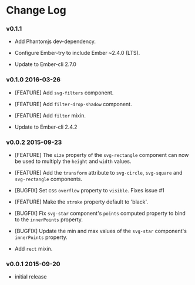 # Change Log

### v0.1.1

* Add Phantomjs dev-dependency.

* Configure Ember-try to include Ember ~2.4.0 (LTS).

* Update to Ember-cli 2.7.0




### v0.1.0 2016-03-26

* [FEATURE] Add `svg-filters` component.

* [FEATURE] Add `filter-drop-shadow` component.

* [FEATURE] Add `filter` mixin.

* Update to Ember-cli 2.4.2




### v0.0.2 2015-09-23

* [FEATURE] The `size` property of the `svg-rectangle` component can now be used to multiply the `height` and `width` values.

* [FEATURE] Add the `transform` attribute to `svg-circle`, `svg-square` and `svg-rectangle` components.

* [BUGFIX] Set css `overflow` property to `visible`. Fixes issue #1

* [FEATURE] Make the `stroke` property default to 'black'.

* [BUGFIX] Fix `svg-star` component's `points` computed property to bind to the `innerPoints` property.

* [BUGFIX] Update the min and max values of the `svg-star` component's `innerPoints` property.

* Add `rect` mixin.

### v0.0.1 2015-09-20

* initial release

